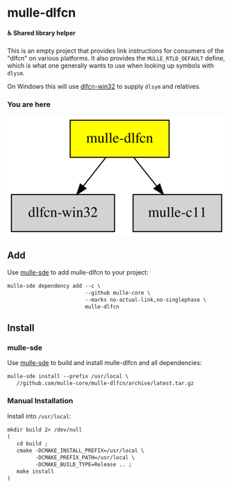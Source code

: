 # mulle-dlfcn

#### ♿️ Shared library helper

This is an empty project that provides link instructions for consumers
of the "dlfcn" on various platforms. It also provides the
`MULLE_RTLD_DEFAULT` define, which is what one generally wants to use when
looking up symbols with `dlysm`.

On Windows this will use [dlfcn-win32]() to supply `dlsym` and relatives.

### You are here

![Overview](overview.dot.svg)


## Add

Use [mulle-sde](//github.com/mulle-sde) to add mulle-dlfcn to your project:

```
mulle-sde dependency add --c \
                         --github mulle-core \
                         --marks no-actual-link,no-singlephase \
                         mulle-dlfcn
```

## Install

### mulle-sde

Use [mulle-sde](//github.com/mulle-sde) to build and install mulle-dlfcn and all dependencies:

```
mulle-sde install --prefix /usr/local \
   //github.com/mulle-core/mulle-dlfcn/archive/latest.tar.gz
```

### Manual Installation

Install into `/usr/local`:

```
mkdir build 2> /dev/null
(
   cd build ;
   cmake -DCMAKE_INSTALL_PREFIX=/usr/local \
         -DCMAKE_PREFIX_PATH=/usr/local \
         -DCMAKE_BUILD_TYPE=Release .. ;
   make install
)
```



